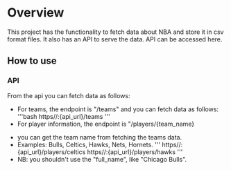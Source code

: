 # Overview
This project has the functionality to fetch data about NBA and store it in csv format files.
It also has an API to serve the data. API can be accessed here.

## How to use
### API
From the api you can fetch data as follows:
* For teams, the endpoint is "/teams" and you can fetch data as follows:
'''bash
  https//:{api_url}/teams
'''
* For player information, the endpoint is "/players/{team_name}
 - you can get the team name from fetching the teams data.
 - Examples: Bulls, Celtics, Hawks, Nets, Hornets.
 '''
    https//:{api_url}/players/celtics
    https//:{api_url}/players/hawks
 '''
 - NB: you shouldn't use the "full_name", like "Chicago Bulls".

